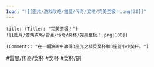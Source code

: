 ```yaml
---
Icon: "![[图片/游戏攻略/雷曼/传奇/奖杯/完美至极！.png|30]]"
---
```

```ad-common-bronze-trophy
title: (Title:: "完美至极！")
![[图片/游戏攻略/雷曼/传奇/奖杯/完美至极！.png|100]]

(Comment:: "在一幅油画中赢得3座光之精灵奖杯和3座蓝小小奖杯。")
```

#雷曼/传奇/奖杯 #奖杯 #奖杯/铜
